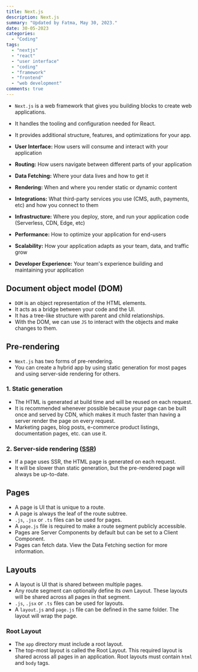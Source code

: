 ```yaml
---
title: Next.js
description: Next.js
summary: "Updated by Fatma, May 30, 2023."
date: 30-05-2023
categories:
  - "Coding"
tags:
  - "nextjs"
  - "react"
  - "user interface"
  - "coding"
  - "framework"
  - "frontend"
  - "web development"
comments: true
---
```


- `Next.js` is a web framework that gives you building blocks to create web applications.
- It handles the tooling and configuration needed for React.
- It provides additional structure, features, and optimizations for your app.

- **User Interface:** How users will consume and interact with your application
- **Routing:** How users navigate between different parts of your application
- **Data Fetching:** Where your data lives and how to get it
- **Rendering:** When and where you render static or dynamic content
- **Integrations:** What third-party services you use (CMS, auth, payments, etc) and how you connect to them
- **Infrastructure:** Where you deploy, store, and run your application code (Serverless, CDN, Edge, etc)
- **Performance:** How to optimize your application for end-users
- **Scalability:** How your application adapts as your team, data, and traffic grow
- **Developer Experience:** Your team's experience building and maintaining your application

## Document object model (DOM)

- `DOM` is an object representation of the HTML elements.
- It acts as a bridge between your code and the UI.
- It has a tree-like structure with parent and child relationships.
- With the DOM, we can use `JS` to interact with the objects and make changes to them.

## Pre-rendering

- `Next.js` has two forms of pre-rendering.
- You can create a hybrid app by using static generation for most pages and using server-side rendering for others.

### 1. Static generation

- The HTML is generated at build time and will be reused on each request.
- It is recommended whenever possible because your page can be built once and served by CDN, which makes it much faster than having a server render the page on every request.
- Marketing pages, blog posts, e-commerce product listings, documentation pages, etc. can use it.

### 2. Server-side rendering ([SSR](https://nextjs.org/docs/pages/building-your-application/rendering/server-side-rendering))

- If a page uses SSR, the HTML page is generated on each request.
- It will be slower than static generation, but the pre-rendered page will always be up-to-date.

## Pages

- A page is UI that is unique to a route.
- A page is always the leaf of the route subtree.
- `.js`, `.jsx` or `.ts` files can be used for pages.
- A `page.js` file is required to make a route segment publicly accessible.
- Pages are Server Components by default but can be set to a Client Component.
- Pages can fetch data. View the Data Fetching section for more information.

## Layouts

- A layout is UI that is shared between multiple pages.
- Any route segment can optionally define its own Layout. These layouts will be shared across all pages in that segment.
- `.js`, `.jsx` or `.ts` files can be used for layouts.
- A `layout.js` and `page.js` file can be defined in the same folder. The layout will wrap the page.

### Root Layout

- The `app` directory must include a root layout.
- The top-most layout is called the Root Layout. This required layout is shared across all pages in an application. Root layouts must contain `html` and `body` tags.
